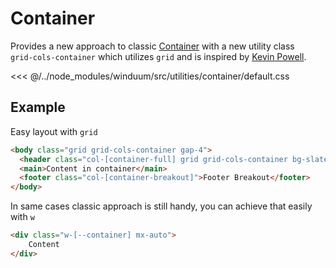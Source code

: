 # Container
Provides a new approach to classic [Container](https://tailwindcss.com/docs/container) with a new utility class<br> `grid-cols-container` which utilizes `grid` and is inspired by [Kevin Powell](https://youtu.be/c13gpBrnGEw?si=FGoMS9FnWEOYohPi).

<ViewSourceGh href="https://github.com/winduum/winduum/blob/main/src/utilities/container" />

<<< @/../node_modules/winduum/src/utilities/container/default.css

## Example
Easy layout with `grid`
```html
<body class="grid grid-cols-container gap-4">
  <header class="col-[container-full] grid grid-cols-container bg-slate-300">Header Full Width</header>
  <main>Content in container</main>
  <footer class="col-[container-breakout]">Footer Breakout</footer>
</body>
```

In same cases classic approach is still handy, you can achieve that easily with `w`
```html
<div class="w-[--container] mx-auto">
    Content
</div>
```
